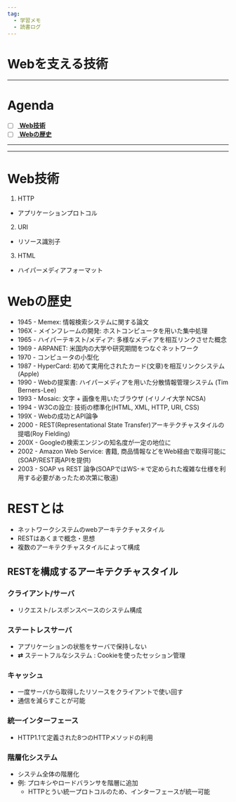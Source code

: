 ```yaml
---
tag:
  - 学習メモ
  - 読書ログ
---
```


# Webを支える技術
----

# Agenda
* [ ] [ __Web技術__](#web技術)
* [ ] [ __Webの歴史__](#webの歴史)

---
---

# Web技術
1. HTTP
  * アプリケーションプロトコル
2. URI
  * リソース識別子
3. HTML
  * ハイパーメディアフォーマット

# Webの歴史
  * 1945 - Memex: 情報検索システムに関する論文
  * 196X - メインフレームの開発: ホストコンピュータを用いた集中処理
  * 1965 - ハイパーテキスト/メディア: 多様なメディアを相互リンクさせた概念
  * 1969 - ARPANET: 米国内の大学や研究期間をつなぐネットワーク
  * 1970 - コンピュータの小型化
  * 1987 - HyperCard: 初めて実用化されたカード(文章)を相互リンクシステム (Apple)
  * 1990 - Webの提案書: ハイパーメディアを用いた分散情報管理システム (Tim Berners-Lee)
  * 1993 - Mosaic: 文字 + 画像を用いたブラウザ (イリノイ大学 NCSA)
  * 1994 - W3Cの設立: 技術の標準化(HTML, XML, HTTP, URI, CSS)
  * 199X - Webの成功とAPI論争
  * 2000 - REST(Representational State Transfer)アーキテクチャスタイルの提唱(Roy Fielding)
  * 200X - Googleの検索エンジンの知名度が一定の地位に
  * 2002 - Amazon Web Service: 書籍, 商品情報などをWeb経由で取得可能に (SOAP/REST両APIを提供)
  * 2003 - SOAP vs REST 論争(SOAPではWS-＊で定められた複雑な仕様を利用する必要があったため次第に敬遠)
  
# RESTとは
* ネットワークシステムのwebアーキテクチャスタイル
* RESTはあくまで概念・思想
* 複数のアーキテクチャスタイルによって構成
## RESTを構成するアーキテクチャスタイル
### クライアント/サーバ  
  * リクエスト/レスポンスベースのシステム構成

### ステートレスサーバ
  * アプリケーションの状態をサーバで保持しない
  * __⇄__ ステートフルなシステム : Cookieを使ったセッション管理

### キャッシュ
  * 一度サーバから取得したリソースをクライアントで使い回す
  * 通信を減らすことが可能
### 統一インターフェース
  * HTTP1.1て定義された8つのHTTPメソッドの利用

### 階層化システム
  * システム全体の階層化
  * 例: プロキシやロードバランサを階層に追加
    * HTTPとうい統一プロトコルのため、インターフェースが統一可能


 
